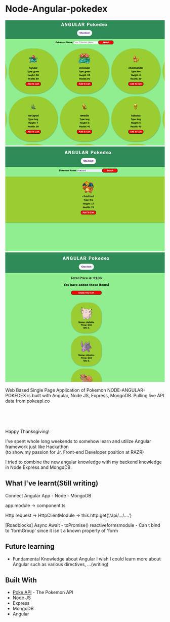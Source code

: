 # Node-Angular-pokedex

![Sample](https://github.com/Jesper-SH-Hong/Node-Angular-pokedex/blob/master/sample_img/main.png)
![Sample](https://github.com/Jesper-SH-Hong/Node-Angular-pokedex/blob/master/sample_img/search.png)
![Sample](https://github.com/Jesper-SH-Hong/Node-Angular-pokedex/blob/master/sample_img/cart.png)

Web Based Single Page Application of Pokemon 
NODE-ANGULAR-POKEDEX is built with Angular, Node JS, Express, MongoDB. Pulling live API data from pokeapi.co


<br><br><br>


Happy Thanksgiving!

I've spent whole long weekends to somehow learn and utilize Angular framework just like Hackathon <br>
(to show my passion for Jr. Front-end Developer position at RAZR)

I tried to combine the new angular knowledge with my backend knowledge in Node Express and MongoDB.




## What I've learnt(Still writing)

Connect Angular App - Node - MongoDB

app.module -> component.ts 

Http request -> HttpClientModule ->  this.http.get('/api/.../....')

[Roadblocks]
Async Await - toPromise()
reactiveformsmodule - Can t bind to 'formGroup' since it isn t a known property of 'form


## Future learning
* Fundamental Knowledge about Angular
I wish I could learn more about Angular such as various directives, ...(writing)

## Built With
* [Poke API](https://pokeapi.co/) - The Pokemon API
* Node JS
* Express
* MongoDB
* Angular
